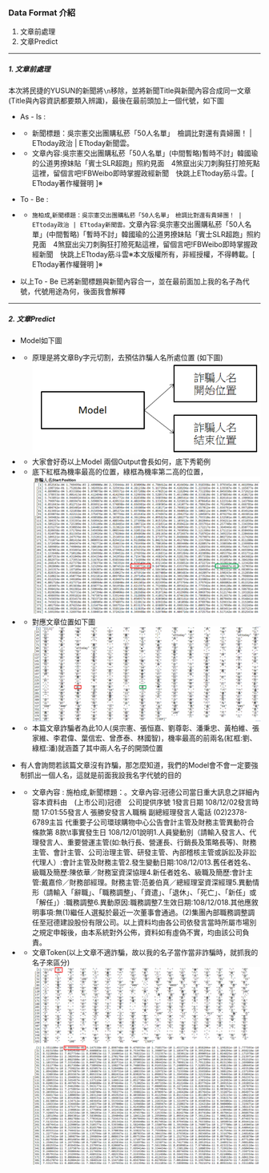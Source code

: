 ### Data Format 介紹

1. 文章前處理
2. 文章Predict

----

<a name="Data格式介紹"/>

##### 1. 文章前處理

本次將民捷的YUSUN的新聞將`\n`移除，並將新聞Title與新聞內容合成同一文章(Title與內容資訊都要類入辨識)，最後在最前頭加上一個代號，如下圖
* As - Is : 
* * 新聞標題：吳宗憲交出團購私菸「50人名單」　檢調比對還有貴婦團！ | ETtoday政治 | ETtoday新聞雲。
* * 文章內容:吳宗憲交出團購私菸「50人名單」(中間暫略)暫時不討」韓國瑜的公道男撩妹貼「賓士SLR超跑」照約見面　4煞竄出尖刀刺胸狂打險死點這裡，留個言吧!FBWeibo即時掌握政經新聞　快跳上ETtoday筋斗雲。[ ETtoday著作權聲明 ]※

* To - Be :
* * `施柏成`,`新聞標題：吳宗憲交出團購私菸「50人名單」　檢調比對還有貴婦團！ | ETtoday政治 | ETtoday新聞雲。`文章內容:吳宗憲交出團購私菸「50人名單」(中間暫略)「暫時不討」韓國瑜的公道男撩妹貼「賓士SLR超跑」照約見面　4煞竄出尖刀刺胸狂打險死點這裡，留個言吧!FBWeibo即時掌握政經新聞　快跳上ETtoday筋斗雲※本文版權所有，非經授權，不得轉載。[ ETtoday著作權聲明 ]※

* 以上To - Be 已將新聞標題與新聞內容合一，並在最前面加上我的名子為代號，代號用途為何，後面我會解釋

----

##### 2. 文章Predict

* Model如下圖
* * 原理是將文章By字元切割，去預估詐騙人名所處位置 (如下圖)
![](/data/model.png)
* * 大家會好奇以上Model 兩個Output會長如何，底下秀範例
* * 底下紅框為機率最高的位置，綠框為機率第二高的位置，
![](/data/position.png)
* * 對應文章位置如下圖
![](/data/token.png)
* * 本篇文章詐騙者為此10人(吳宗憲、張恒嘉、劉尊彰、潘秉忠、黃柏維、張家維、李君偉、葉信宏、曾彥泰、林國智)，機率最高的前兩名(紅框:劉、綠框:潘)就涵蓋了其中兩人名子的開頭位置

* 有人會詢問若該篇文章沒有詐騙，那怎麼知道，我們的Model會不會一定要強制抓出一個人名，這就是前面我設我名字代號的目的
* * 文章內容 : 施柏成,新聞標題：。文章內容:冠德公司當日重大訊息之詳細內容本資料由　(上市公司)冠德　公司提供序號 1發言日期 108/12/02發言時間 17:01:55發言人 張勝安發言人職稱 副總經理發言人電話 (02)2378-6789主旨 代重要子公司環球購物中心公告會計主管及財務主管異動符合條款第 8款\t事實發生日 108/12/01說明1.人員變動別（請輸入發言人、代理發言人、重要營運主管(如:執行長、營運長、行銷長及策略長等)、財務主管、會計主管、公司治理主管、研發主管、內部稽核主管或訴訟及非訟代理人）:會計主管及財務主管2.發生變動日期:108/12/013.舊任者姓名、級職及簡歷:陳依華／財務室資深協理4.新任者姓名、級職及簡歷:會計主管:戴嘉伶／財務部經理。財務主管:范姜伯真／總經理室資深經理5.異動情形（請輸入「辭職」、「職務調整」、「資遣」、「退休」、「死亡」、「新任」或「解任」）:職務調整6.異動原因:職務調整7.生效日期:108/12/018.其他應敘明事項:無(1)繼任人選擬於最近一次董事會通過。(2)集團內部職務調整調任至冠德建設股份有限公司。以上資料均由各公司依發言當時所屬市場別之規定申報後，由本系統對外公佈，資料如有虛偽不實，均由該公司負責。
* * 文章Token(以上文章不適詐騙，故以我的名子當作當非詐騙時，就抓我的名子來區分)
![](/data/token2.png)
